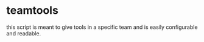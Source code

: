 # teamtools
this script is meant to give tools in a specific team and is easily configurable and readable.
